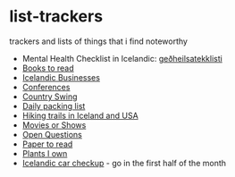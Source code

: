 # list-trackers
trackers and lists of things that i find noteworthy

- Mental Health Checklist in Icelandic: [geðheilsatekklisti](gedheilsatekklisti.md)
- [Books to read](books.csv)
- [Icelandic Businesses](businesses.csv)
- [Conferences](conferences.md)
- [Country Swing](https://projects.judyyfong.xyz/list-trackers/country-swing.html)
- [Daily packing list](daily-packing-list.md)
- [Hiking trails in Iceland and USA](https://projects.judyyfong.xyz/list-trackers/index.html)
- [Movies or Shows](movies-shows.md)
- [Open Questions](open-questions.md)
- [Paper to read](papers.csv)
- [Plants I own](plants.md)
- [Icelandic car checkup]() - go in the first half of the month

